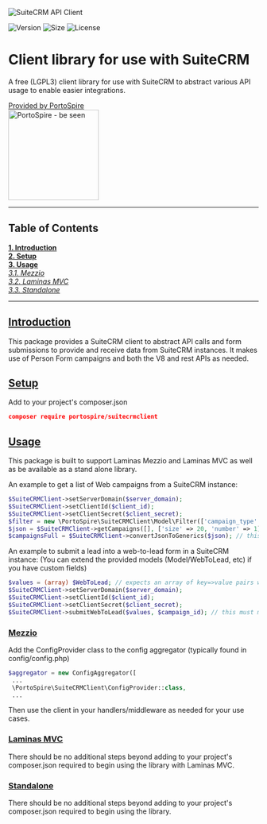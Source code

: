 ![SuiteCRM API Client](https://assets.portospire.com/github.io/suitecrmclient.png)

![Version](https://img.shields.io/github/v/release/PortoSpire/suiteCRMClient)
![Size](https://img.shields.io/github/languages/code-size/PortoSpire/suiteCRMClient)
![License](https://img.shields.io/github/license/PortoSpire/suiteCRMClient)
# Client library for use with SuiteCRM
A free (LGPL3) client library for use with SuiteCRM to abstract various API usage to enable easier integrations.

[Provided by PortoSpire  
<img alt="PortoSpire - be seen" src="https://assets.portospire.com/psf/img/portospire%20header%20glow.svg" width="182" />](https://www.portospire.com)

***

 ## Table of Contents ##
  **[1. Introduction](#introduction)**  
  **[2. Setup](#setup)**  
  **[3. Usage](#usage)**  
   *[3.1. Mezzio](#mezzio)*  
   *[3.2. Laminas MVC](#laminasmvc)*  
   *[3.3. Standalone](#standalone)*  

*** 

## <a name="introduction" href="#introduction">Introduction</a>
This package provides a SuiteCRM client to abstract API calls and form submissions to provide and receive 
data from SuiteCRM instances. It makes use of Person Form campaigns and both the V8 and rest APIs as needed.

## <a name="setup" href="#setup">Setup</a>
Add to your project's composer.json
````json
composer require portospire/suitecrmclient
````
## <a name="usage" href="#usage">Usage</a>
This package is built to support Laminas Mezzio and Laminas MVC as well 
as be available as a stand alone library. 

An example to get a list of Web campaigns from a SuiteCRM instance:
````php
$SuiteCRMClient->setServerDomain($server_domain);
$SuiteCRMClient->setClientId($client_id);
$SuiteCRMClient->setClientSecret($client_secret);
$filter = new \PortoSpire\SuiteCRMClient\Model\Filter(['campaign_type' => 'Web']);
$json = $SuiteCRMClient->getCampaigns([], ['size' => 20, 'number' => 1], 'name', $filter); // this will contain json of the results
$campaignsFull = $SuiteCRMClient->convertJsonToGenerics($json); // this converts the json to PHP objects
````
An example to submit a lead into a web-to-lead form in a SuiteCRM instance:
(You can extend the provided models (Model/WebToLead, etc) if you have custom fields)
````php
$values = (array) $WebToLead; // expects an array of key=>value pairs where the keys match the different fields from the web-to-lead form
$SuiteCRMClient->setServerDomain($server_domain);
$SuiteCRMClient->setClientId($client_id);
$SuiteCRMClient->setClientSecret($client_secret);
$SuiteCRMClient->submitWebToLead($values, $campaign_id); // this must match the campaign id that the web-to-lead form is associated to in SuiteCRM
````
### <a name="mezzio" href="#mezzio">Mezzio</a>
Add the ConfigProvider class to the config aggregator (typically found in config/config.php)
````php
$aggregator = new ConfigAggregator([
 ...
 \PortoSpire\SuiteCRMClient\ConfigProvider::class,
 ...
````
Then use the client in your handlers/middleware as needed for your use cases.


### <a name="laminasmvc" href="#laminasmvc">Laminas MVC</a>
There should be no additional steps beyond adding to your project's composer.json required to begin using the library with Laminas MVC.

### <a name="standalone" href="#standalone">Standalone</a>
There should be no additional steps beyond adding to your project's composer.json required to begin using the library.
